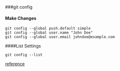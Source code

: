 ###git config
#### Make Changes
```
git config --global push.default simple
git config --global user.name "John Doe"
git config --global user.email johndoe@example.com
```
####List Settings
```
git config --list
```
[reference](http://git-scm.com/book/en/v2/Getting-Started-First-Time-Git-Setup)


